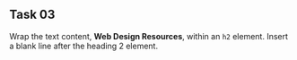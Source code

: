 ## Task 03
Wrap the text content, **Web Design Resources**, within an `h2`  element. Insert a blank line after the heading 2 element.